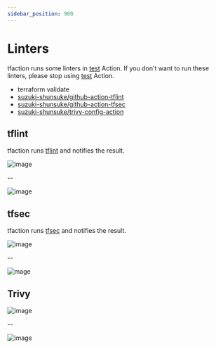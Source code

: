 ```yaml
---
sidebar_position: 900
---
```


# Linters

tfaction runs some linters in [test](/actions/test) Action.
If you don't want to run these linters, please stop using [test](/actions/test) Action.

* terraform validate
* [suzuki-shunsuke/github-action-tflint](https://github.com/suzuki-shunsuke/github-action-tflint)
* [suzuki-shunsuke/github-action-tfsec](https://github.com/suzuki-shunsuke/github-action-tfsec)
* [suzuki-shunsuke/trivy-config-action](https://github.com/suzuki-shunsuke/trivy-config-action)

## tflint

tfaction runs [tflint](https://github.com/terraform-linters/tflint) and notifies the result.

![image](https://user-images.githubusercontent.com/13323303/153742908-2512f73a-1505-4c0c-9284-b6deb8983c2f.png)

--

![image](https://user-images.githubusercontent.com/13323303/153742833-403ea6c5-a780-4d2a-a30c-3a481c0971b1.png)

## tfsec

tfaction runs [tfsec](https://github.com/aquasecurity/tfsec) and notifies the result.

![image](https://user-images.githubusercontent.com/13323303/153747798-0e6ac3d4-e335-4c20-8e2a-1f5b43205ff3.png)

--

![mage](https://user-images.githubusercontent.com/13323303/153747838-ccbd4fba-6654-4589-84c8-7ae833644426.png)

## Trivy

![image](https://github.com/suzuki-shunsuke/trivy-config-action/assets/13323303/e4d7f6f7-3df3-44bb-8f98-535173ce096e)

--

![image](https://github.com/suzuki-shunsuke/trivy-config-action/assets/13323303/2d0c6224-8ae4-42f0-80d8-06488ff18f56)
